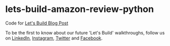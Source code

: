 # lets-build-amazon-review-python

Code for [Let's Build Blog Post](https://www.mthree.com/news/let-s-build-a-machine-learning-algorithm-that-determines-review-sentiment-using-python-3/41573/)

To be the first to know about our future 'Let's Build' walkthroughs, follow us on [LinkedIn](https://www.linkedin.com/company/mthree/), [Instagram](https://www.instagram.com/mthreeconsulting/), [Twitter](https://twitter.com/MthreeC) and [Facebook](https://www.facebook.com/mthreealumni/). 
